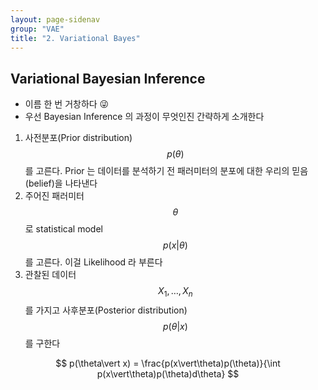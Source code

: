 ```yaml
---
layout: page-sidenav
group: "VAE"
title: "2. Variational Bayes"
---
```


## Variational Bayesian Inference

- 이름 한 번 거창하다 :stuck_out_tongue_winking_eye:
- 우선 Bayesian Inference 의 과정이 무엇인진 간략하게 소개한다

1. 사전분포(Prior distribution) $$ p(\theta) $$ 를 고른다. Prior 는 데이터를 분석하기 전 패러미터의 분포에 대한 우리의 믿음(belief)을 나타낸다
2. 주어진 패러미터 $$ \theta$$ 로 statistical model $$ p(x\vert\theta) $$ 를 고른다. 이걸 Likelihood 라 부른다
3. 관찰된 데이터 $$ X_{1},\ldots, X_{n} $$ 를 가지고 사후분포(Posterior distribution) $$ p(\theta\vert x)$$ 를 구한다

$$
p(\theta\vert x) = \frac{p(x\vert\theta)p(\theta)}{\int p(x\vert\theta)p(\theta)d\theta}
$$

